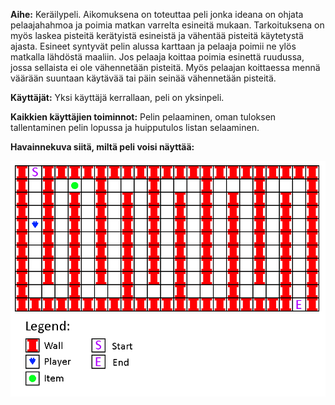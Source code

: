 **Aihe:** Keräilypeli. Aikomuksena on toteuttaa peli jonka ideana on ohjata pelaajahahmoa ja poimia matkan varrelta esineitä mukaan. Tarkoituksena on myös laskea pisteitä kerätyistä esineistä ja vähentää pisteitä käytetystä ajasta. Esineet syntyvät pelin alussa karttaan ja pelaaja poimii ne ylös matkalla lähdöstä maaliin. Jos pelaaja koittaa poimia esinettä ruudussa, jossa sellaista ei ole vähennetään pisteitä. Myös pelaajan koittaessa mennä väärään suuntaan käytävää tai päin seinää vähennetään pisteitä.

**Käyttäjät:** Yksi käyttäjä kerrallaan, peli on yksinpeli.

**Kaikkien käyttäjien toiminnot:** Pelin pelaaminen, oman tuloksen tallentaminen pelin lopussa ja huipputulos listan selaaminen.
 
**Havainnekuva siitä, miltä peli voisi näyttää:** 
 
![Havainnekuva pelistä](https://raw.githubusercontent.com/ollikehy/CollectorGame/master/dokumentaatio/havainnekuva.png)
